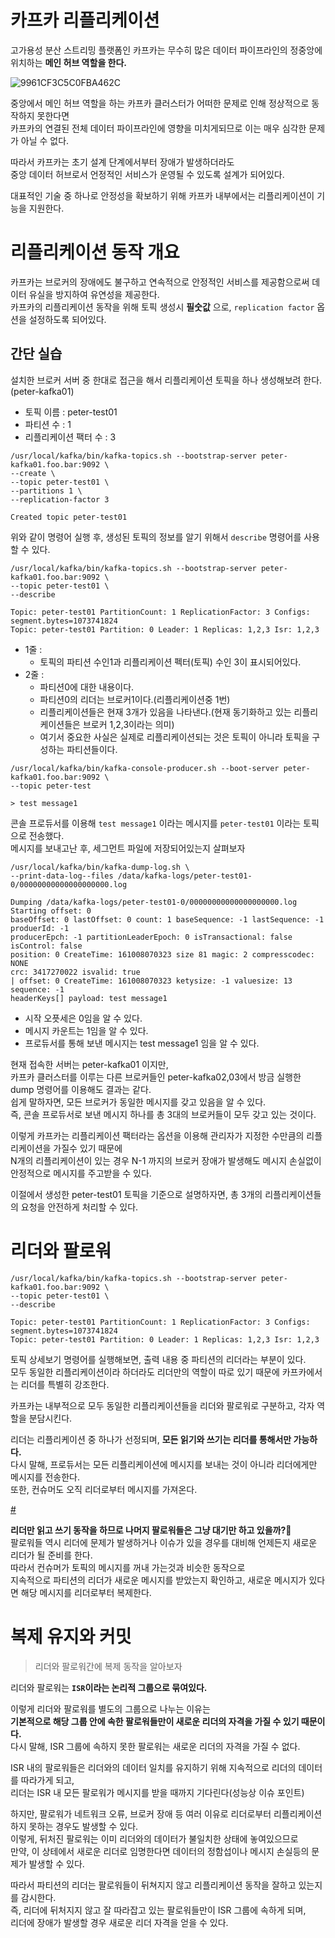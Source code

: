 # 카프카 리플리케이션 
  
고가용성 분산 스트리밍 플랫폼인 카프카는 무수히 많은 데이터 파이프라인의 정중앙에 위치하는 **메인 허브 역할을 한다.**        

![9961CF3C5C0FBA462C](https://user-images.githubusercontent.com/50267433/150273392-d8e9d94b-2ed8-498f-a458-d348e65f1e98.png)
  
중앙에서 메인 허브 역할을 하는 카프카 클러스터가 어떠한 문제로 인해 정상적으로 동작하지 못한다면         
카프카의 연결된 전체 데이터 파이프라인에 영향을 미치게되므로 이는 매우 심각한 문제가 아닐 수 없다.     
     
따라서 카프카는 초기 설계 단계에서부터 장애가 발생하더라도   
중앙 데이터 허브로서 언정적인 서비스가 운영될 수 있도록 설계가 되어있다.      
  
대표적인 기술 중 하나로 안정성을 확보하기 위해 카프카 내부에서는 리플리케이션이 기능을 지원한다.     

# 리플리케이션 동작 개요 

카프카는 브로커의 장애에도 불구하고 연속적으로 안정적인 서비스를 제공함으로써 데이터 유실을 방지하여 유연성을 제공한다.     
카프카의 리플리케이션 동작을 위해 토픽 생성시 **필숫값** 으로, `replication factor` 옵션을 설정하도록 되어있다.   

## 간단 실습 

설치한 브로커 서버 중 한대로 접근을 해서 리플리케이션 토픽을 하나 생성해보려 한다.(peter-kafka01)   

* 토픽 이름 : peter-test01
* 파티션 수 : 1
* 리플리케이션 팩터 수 : 3

```console
/usr/local/kafka/bin/kafka-topics.sh --bootstrap-server peter-kafka01.foo.bar:9092 \
--create \
--topic peter-test01 \
--partitions 1 \
--replication-factor 3

Created topic peter-test01
```
위와 같이 명령어 실행 후, 생성된 토픽의 정보를 알기 위해서 `describe` 명령어를 사용할 수 있다.   

```cosole
/usr/local/kafka/bin/kafka-topics.sh --bootstrap-server peter-kafka01.foo.bar:9092 \
--topic peter-test01 \
--describe

Topic: peter-test01 PartitionCount: 1 ReplicationFactor: 3 Configs: segment.bytes=1073741824 
Topic: peter-test01 Partition: 0 Leader: 1 Replicas: 1,2,3 Isr: 1,2,3
```
* 1줄 : 
    * 토픽의 파티션 수인1과 리플리케이션 펙터(토픽) 수인 3이 표시되어있다.      
* 2줄 : 
    * 파티션0에 대한 내용이다.   
    * 파티션0의 리더는 브로커1이다.(리플리케이션중 1번)  
    * 리플리케이션들은 현재 3개가 있음을 나타낸다.(현재 동기화하고 있는 리플리케이션들은 브로커 1,2,3이라는 의미)      
    * 여기서 중요한 사실은 실제로 리플리케이션되는 것은 토픽이 아니라 토픽을 구성하는 파티션들이다.  

```console
/usr/local/kafka/bin/kafka-console-producer.sh --boot-server peter-kafka01.foo.bar:9092 \
--topic peter-test

> test message1
```
콘솔 프로듀서를 이용해 `test message1` 이라는 메시지를 `peter-test01` 이라는 토픽으로 전송했다.     
메시지를 보내고난 후, 세그먼트 파일에 저장되어있는지 살펴보자   

```console
/usr/local/kafka/bin/kafka-dump-log.sh \  
--print-data-log--files /data/kafka-logs/peter-test01-0/00000000000000000000.log
```
```
Dumping /data/kafka-logs/peter-test01-0/00000000000000000000.log  
Starting offset: 0
baseOffset: 0 lastOffset: 0 count: 1 baseSequence: -1 lastSequence: -1 produerId: -1 
producerEpch: -1 partitionLeaderEpoch: 0 isTransactional: false isControl: false
position: 0 CreateTime: 161008070323 size 81 magic: 2 compresscodec: NONE   
crc: 3417270022 isvalid: true
| offset: 0 CreateTime: 161008070323 ketysize: -1 valuesize: 13 sequence: -1   
headerKeys[] payload: test message1
``` 
* 시작 오픗세은 0임을 알 수 있다.       
* 메시지 카운트는 1임을 알 수 있다.      
* 프로듀서를 통해 보낸 메시지는 test message1 임을 알 수 있다.   

현재 접속한 서버는 peter-kafka01 이지만,      
카프카 클러스터를 이루는 다른 브로커들인 peter-kafka02,03에서 방금 실행한 dump 명령어를 이용해도 결과는 같다.   
쉽게 말하자면, 모든 브로커가 동일한 메시지를 갖고 있음을 알 수 있다.     
즉, 콘솔 프로듀서로 보낸 메시지 하나를 총 3대의 브로커들이 모두 갖고 있는 것이다.     

이렇게 카프카는 리플리케이션 팩터라는 옵션을 이용해 관리자가 지정한 수만큼의 리플리케이션을 가질수 있기 때문에      
N개의 리플리케이션이 있는 경우 N-1 까지의 브로커 장애가 발생해도 메시지 손실없이 안정적으로 메시지를 주고받을 수 있다.    

이절에서 생성한 peter-test01 토픽을 기준으로 설명하자면, 총 3개의 리플리케이션들의 요청을 안전하게 처리할 수 있다.   

# 리더와 팔로워   

```cosole
/usr/local/kafka/bin/kafka-topics.sh --bootstrap-server peter-kafka01.foo.bar:9092 \
--topic peter-test01 \
--describe

Topic: peter-test01 PartitionCount: 1 ReplicationFactor: 3 Configs: segment.bytes=1073741824 
Topic: peter-test01 Partition: 0 Leader: 1 Replicas: 1,2,3 Isr: 1,2,3
```

토픽 상세보기 명령어를 실행해보면, 출력 내용 중 파티션의 리더라는 부분이 있다.      
모두 동일한 리플리케이션이라 하더라도 리더만의 역할이 따로 있기 때문에 카프카에서는 리더를 특별히 강조한다.  

카프카는 내부적으로 모두 동일한 리플리케이션들을 리더와 팔로워로 구분하고, 각자 역할을 분담시킨다.     
       
리더는 리플리케이션 중 하나가 선정되며, **모든 읽기와 쓰기는 리더를 통해서만 가능하다.**             
다시 말해, 프로듀서는 모든 리플리케이션에 메시지를 보내는 것이 아니라 리더에게만 메시지를 전송한다.       
또한, 컨슈머도 오직 리더로부터 메시지를 가져온다.   

[#](#) 
   
**리더만 읽고 쓰기 동작을 하므로 나머지 팔로워들은 그냥 대기만 하고 있을까?🤔**      
팔로워들 역시 리더에 문제가 발생하거나 이슈가 있을 경우를 대비해 언제든지 새로운 리더가 될 준비를 한다.    
따라서 컨슈머가 토픽의 메시지를 꺼내 가는것과 비슷한 동작으로     
지속적으로 파티션의 리더가 새로운 메시지를 받았는지 확인하고, 새로운 메시지가 있다면 해당 메시지를 리더로부터 복제한다.    

# 복제 유지와 커밋 
> 리더와 팔로워간에 복제 동작을 알아보자  

리더와 팔로워는 **`ISR`이라는 논리적 그룹으로 묶여있다.**          
   
이렇게 리더와 팔로워를 별도의 그룹으로 나누는 이유는            
**기본적으로 해당 그룹 안에 속한 팔로워들만이 새로운 리더의 자격을 가질 수 있기 때문이다.**        
다시 말해, ISR 그룹에 속하지 못한 팔로워는 새로운 리더의 자격을 가질 수 없다.    
 
ISR 내의 팔로워들은 리더와의 데이터 일치를 유지하기 위해 지속적으로 리더의 데이터를 따라가게 되고,     
리더는 ISR 내 모든 팔로워가 메시지를 받을 때까지 기다린다(성능상 이슈 포인트)      

하지만, 팔로워가 네트워크 오류, 브로커 장애 등 여러 이유로 리더로부터 리플리케이션하지 못하는 경우도 발생할 수 있다.          
이렇게, 뒤처진 팔로워는 이미 리더와의 데이터가 불일치한 상태에 놓여있으므로        
만약, 이 상테에서 새로운 리더로 임명한다면 데이터의 정함섭이나 메시지 손실등의 문제가 발생할 수 있다.     
     
따라서 파티션의 리더는 팔로워들이 뒤쳐지지 않고 리플리케이션 동작을 잘하고 있는지를 감시한다.         
즉, 리더에 뒤처지지 않고 잘 따라잡고 있는 팔로워들만이 ISR 그룹에 속하게 되며,     
리더에 장애가 발생할 경우 새로운 리더 자격을 얻을 수 있다.    






